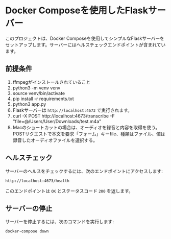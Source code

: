 # Docker Composeを使用したFlaskサーバー

このプロジェクトは、Docker Composeを使用してシンプルなFlaskサーバーをセットアップします。サーバーにはヘルスチェックエンドポイントが含まれています。

## 前提条件

1. ffmpegがインストールされていること
2. python3 -m venv venv
3. source venv/bin/activate
4. pip install -r requirements.txt
5. python3 app.py
6. Flaskサーバーは `http://localhost:4673` で実行されます。
7. curl -X POST http://localhost:4673/transcribe -F "file=@/Users/User/Downloads/test.m4a"
8. Macのショートカットの場合は、オーディオを録音と内容を取得を使う。POSTリクエストで本文を要求「フォーム」キーfile、種類はファイル、値は録音したオーディオファイルを選択する。
## ヘルスチェック

サーバーのヘルスをチェックするには、次のエンドポイントにアクセスします:
```
http://localhost:4673/health
```

このエンドポイントは `OK` とステータスコード `200` を返します。

## サーバーの停止

サーバーを停止するには、次のコマンドを実行します:
```sh
docker-compose down
```